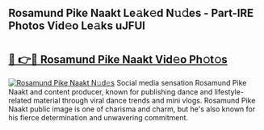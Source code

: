 ## Rosamund Pike Naakt Le𝚊k𝚎d N𝚞𝚍es - Part-lRE Photos Vid𝚎o Le𝚊ks uJFUl

# <h2><a href="http://fb0nn0.evod.top/?m=Rosamund+Pike+Naakt">🔗 👉🔴 Rosamund Pike Naakt Vid𝚎o Ph𝚘t𝚘s</a></h2>

[![Rosamund Pike Naakt N𝚞d𝚎s](https://i.imgur.com/8V9OHl7.gif)](http://fb0nn0.evod.top/?m=Rosamund+Pike+Naakt)
Social media sensation Rosamund Pike Naakt and content producer, known for publishing dance and lifestyle-related material through viral dance trends and mini vlogs. Rosamund Pike Naakt public image is one of charisma and charm, but he's also known for his fierce determination and unwavering commitment. 
